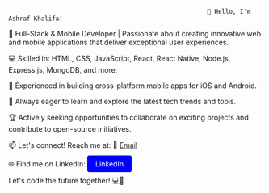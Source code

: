                                                            👋 Hello, I'm Ashraf Khalifa!


🚀 Full-Stack & Mobile Developer | Passionate about creating innovative web and mobile applications that deliver exceptional user experiences.

💻 Skilled in: HTML, CSS, JavaScript, React, React Native, Node.js, Express.js, MongoDB, and more.

📱 Experienced in building cross-platform mobile apps for iOS and Android.

🌱 Always eager to learn and explore the latest tech trends and tools.

🏆 Actively seeking opportunities to collaborate on exciting projects and contribute to open-source initiatives.

📫 Let's connect! Reach me at:
📧 <a href="mailto:ashrafrkhalifa@gmail.com" class="button">Email</a>

🌐 Find me on LinkedIn: <a href="https://www.linkedin.com/in/ashrafrkhalifa/" style="background-color: blue; color: white; padding: 8px 16px; text-decoration: none; border-radius: 4px;">LinkedIn</a>



Let's code the future together! 💻🚀
